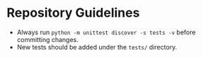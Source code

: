 # Repository Guidelines

- Always run `python -m unittest discover -s tests -v` before committing changes.
- New tests should be added under the `tests/` directory.
